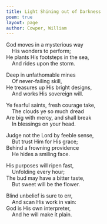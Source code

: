 ```yaml
---
title: Light Shining out of Darkness
poem: true
layout: page
author: Cowper, William
---
```

God moves in a mysterious way  
&nbsp;&nbsp;&nbsp; His wonders to perform;   
He plants His footsteps in the sea,  
&nbsp;&nbsp;&nbsp; And rides upon the storm.  

Deep in unfathomable mines  
&nbsp;&nbsp;&nbsp; Of never-failing skill,   
He treasures up His bright designs,  
&nbsp;&nbsp;&nbsp; And works His sovereign will.  

Ye fearful saints, fresh courage take,  
&nbsp;&nbsp;&nbsp; The clouds ye so much dread   
Are big with mercy, and shall break  
&nbsp;&nbsp;&nbsp; In blessings on your head.  

Judge not the Lord by feeble sense,  
&nbsp;&nbsp;&nbsp; But trust Him for His grace;   
Behind a frowning providence  
&nbsp;&nbsp;&nbsp; He hides a smiling face.  

His purposes will ripen fast,  
&nbsp;&nbsp;&nbsp; Unfolding every hour;   
The bud may have a bitter taste,  
&nbsp;&nbsp;&nbsp; But sweet will be the flower.  

Blind unbelief is sure to err,  
&nbsp;&nbsp;&nbsp; And scan His work in vain:   
God is His own interpreter,  
&nbsp;&nbsp;&nbsp; And he will make it plain.

